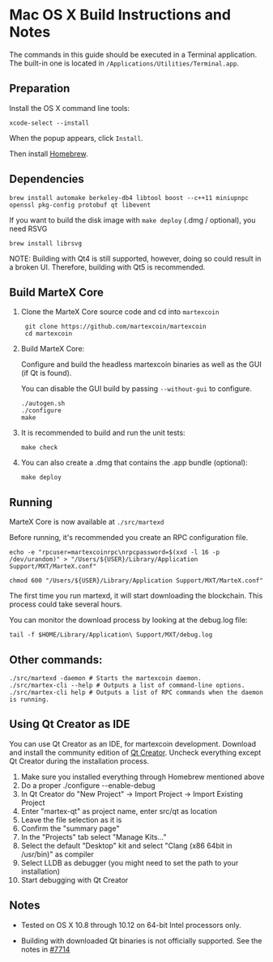 Mac OS X Build Instructions and Notes
====================================
The commands in this guide should be executed in a Terminal application.
The built-in one is located in `/Applications/Utilities/Terminal.app`.

Preparation
-----------
Install the OS X command line tools:

`xcode-select --install`

When the popup appears, click `Install`.

Then install [Homebrew](https://brew.sh).

Dependencies
----------------------

    brew install automake berkeley-db4 libtool boost --c++11 miniupnpc openssl pkg-config protobuf qt libevent

If you want to build the disk image with `make deploy` (.dmg / optional), you need RSVG

    brew install librsvg

NOTE: Building with Qt4 is still supported, however, doing so could result in a broken UI. Therefore, building with Qt5 is recommended.

Build MarteX Core
------------------------

1. Clone the MarteX Core source code and cd into `martexcoin`

        git clone https://github.com/martexcoin/martexcoin
        cd martexcoin

2.  Build MarteX Core:

    Configure and build the headless martexcoin binaries as well as the GUI (if Qt is found).

    You can disable the GUI build by passing `--without-gui` to configure.

        ./autogen.sh
        ./configure
        make

3.  It is recommended to build and run the unit tests:

        make check

4.  You can also create a .dmg that contains the .app bundle (optional):

        make deploy

Running
-------

MarteX Core is now available at `./src/martexd`

Before running, it's recommended you create an RPC configuration file.

    echo -e "rpcuser=martexcoinrpc\nrpcpassword=$(xxd -l 16 -p /dev/urandom)" > "/Users/${USER}/Library/Application Support/MXT/MarteX.conf"

    chmod 600 "/Users/${USER}/Library/Application Support/MXT/MarteX.conf"

The first time you run martexd, it will start downloading the blockchain. This process could take several hours.

You can monitor the download process by looking at the debug.log file:

    tail -f $HOME/Library/Application\ Support/MXT/debug.log

Other commands:
-------

    ./src/martexd -daemon # Starts the martexcoin daemon.
    ./src/martex-cli --help # Outputs a list of command-line options.
    ./src/martex-cli help # Outputs a list of RPC commands when the daemon is running.

Using Qt Creator as IDE
------------------------
You can use Qt Creator as an IDE, for martexcoin development.
Download and install the community edition of [Qt Creator](https://www.qt.io/download/).
Uncheck everything except Qt Creator during the installation process.

1. Make sure you installed everything through Homebrew mentioned above
2. Do a proper ./configure --enable-debug
3. In Qt Creator do "New Project" -> Import Project -> Import Existing Project
4. Enter "martex-qt" as project name, enter src/qt as location
5. Leave the file selection as it is
6. Confirm the "summary page"
7. In the "Projects" tab select "Manage Kits..."
8. Select the default "Desktop" kit and select "Clang (x86 64bit in /usr/bin)" as compiler
9. Select LLDB as debugger (you might need to set the path to your installation)
10. Start debugging with Qt Creator

Notes
-----

* Tested on OS X 10.8 through 10.12 on 64-bit Intel processors only.

* Building with downloaded Qt binaries is not officially supported. See the notes in [#7714](https://github.com/bitcoin/bitcoin/issues/7714)

